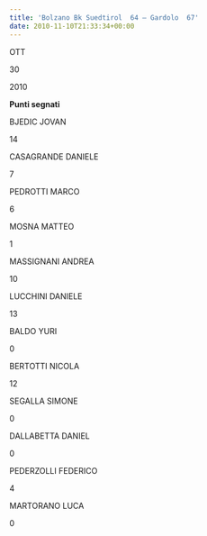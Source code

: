 ```yaml
---
title: 'Bolzano Bk Suedtirol  64 – Gardolo  67'
date: 2010-11-10T21:33:34+00:00
---
```

OTT

30

2010

**Punti segnati**

BJEDIC JOVAN

14

CASAGRANDE DANIELE

7

PEDROTTI MARCO

6

MOSNA MATTEO

1

MASSIGNANI ANDREA

10

LUCCHINI DANIELE

13

BALDO YURI

0

BERTOTTI NICOLA

12

SEGALLA SIMONE

0

DALLABETTA DANIEL

0

PEDERZOLLI FEDERICO

4

MARTORANO LUCA

0